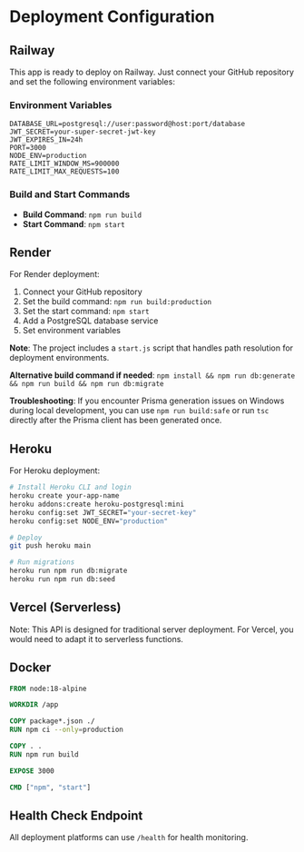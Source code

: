 # Deployment Configuration

## Railway

This app is ready to deploy on Railway. Just connect your GitHub repository and set the following environment variables:

### Environment Variables

```
DATABASE_URL=postgresql://user:password@host:port/database
JWT_SECRET=your-super-secret-jwt-key
JWT_EXPIRES_IN=24h
PORT=3000
NODE_ENV=production
RATE_LIMIT_WINDOW_MS=900000
RATE_LIMIT_MAX_REQUESTS=100
```

### Build and Start Commands

- **Build Command**: `npm run build`
- **Start Command**: `npm start`

## Render

For Render deployment:

1. Connect your GitHub repository
2. Set the build command: `npm run build:production`
3. Set the start command: `npm start`
4. Add a PostgreSQL database service
5. Set environment variables

**Note**: The project includes a `start.js` script that handles path resolution for deployment environments.

**Alternative build command if needed**: `npm install && npm run db:generate && npm run build && npm run db:migrate`

**Troubleshooting**: If you encounter Prisma generation issues on Windows during local development, you can use `npm run build:safe` or run `tsc` directly after the Prisma client has been generated once.

## Heroku

For Heroku deployment:

```bash
# Install Heroku CLI and login
heroku create your-app-name
heroku addons:create heroku-postgresql:mini
heroku config:set JWT_SECRET="your-secret-key"
heroku config:set NODE_ENV="production"

# Deploy
git push heroku main

# Run migrations
heroku run npm run db:migrate
heroku run npm run db:seed
```

## Vercel (Serverless)

Note: This API is designed for traditional server deployment. For Vercel, you would need to adapt it to serverless functions.

## Docker

```dockerfile
FROM node:18-alpine

WORKDIR /app

COPY package*.json ./
RUN npm ci --only=production

COPY . .
RUN npm run build

EXPOSE 3000

CMD ["npm", "start"]
```

## Health Check Endpoint

All deployment platforms can use `/health` for health monitoring.
